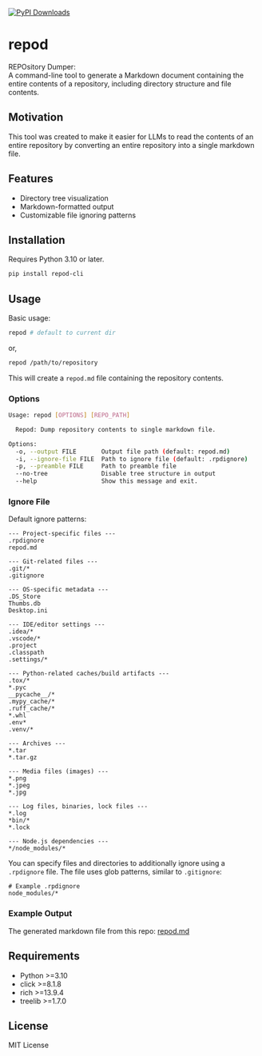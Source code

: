 [![PyPI Downloads](https://static.pepy.tech/badge/repod-cli)](https://pepy.tech/projects/repod-cli)
# repod
REPOsitory Dumper:  
A command-line tool to generate a Markdown document containing the entire contents of a repository, including directory structure and file contents.

## Motivation
This tool was created to make it easier for LLMs to read the contents of an entire repository by converting an entire repository into a single markdown file.

## Features

- Directory tree visualization
- Markdown-formatted output
- Customizable file ignoring patterns

## Installation

Requires Python 3.10 or later.

```bash
pip install repod-cli
```

## Usage

Basic usage:
```bash
repod # default to current dir
```
or,
```bash
repod /path/to/repository
```

This will create a `repod.md` file containing the repository contents.

### Options

```bash
Usage: repod [OPTIONS] [REPO_PATH]

  Repod: Dump repository contents to single markdown file.

Options:
  -o, --output FILE       Output file path (default: repod.md)
  -i, --ignore-file FILE  Path to ignore file (default: .rpdignore)
  -p, --preamble FILE     Path to preamble file
  --no-tree               Disable tree structure in output
  --help                  Show this message and exit.
```

### Ignore File

Default ignore patterns:  
```gitignore
--- Project-specific files ---
.rpdignore
repod.md

--- Git-related files ---
.git/*
.gitignore

--- OS-specific metadata ---
.DS_Store
Thumbs.db
Desktop.ini

--- IDE/editor settings ---
.idea/*
.vscode/*
.project
.classpath
.settings/*

--- Python-related caches/build artifacts ---
.tox/*
*.pyc
__pycache__/*
.mypy_cache/*
.ruff_cache/*
*.whl
.env*
.venv/*

--- Archives ---
*.tar
*.tar.gz

--- Media files (images) ---
*.png
*.jpeg
*.jpg

--- Log files, binaries, lock files ---
*.log
*bin/*
*.lock

--- Node.js dependencies ---
*/node_modules/*

```


You can specify files and directories to additionally ignore using a `.rpdignore` file. The file uses glob patterns, similar to `.gitignore`:

```gitignore
# Example .rpdignore
node_modules/*
```

### Example Output

The generated markdown file from this repo: [repod.md](https://github.com/yutaka-shoji/repod/blob/main/repod.md) 

## Requirements

- Python >=3.10
- click >=8.1.8
- rich >=13.9.4
- treelib >=1.7.0

## License

MIT License
